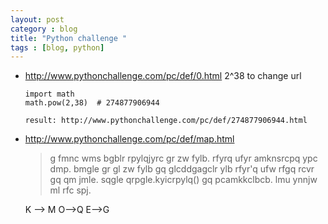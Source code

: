 ```yaml
---
layout: post
category : blog
title: "Python challenge "
tags : [blog, python]
---
```




+  http://www.pythonchallenge.com/pc/def/0.html 
   2^38 to change url   
    
       import math
       math.pow(2,38)  # 274877906944
       
       result: http://www.pythonchallenge.com/pc/def/274877906944.html 
       
+ http://www.pythonchallenge.com/pc/def/map.html

  >g fmnc wms bgblr rpylqjyrc gr zw fylb. rfyrq ufyr amknsrcpq ypc dmp. bmgle gr gl zw fylb gq glcddgagclr ylb rfyr'q ufw rfgq rcvr gq qm jmle. sqgle qrpgle.kyicrpylq() gq pcamkkclbcb. lmu ynnjw ml rfc spj.

  K --> M  O-->Q  E-->G
